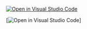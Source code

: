 [![Open in Visual Studio Code](https://classroom.github.com/assets/open-in-vscode-f059dc9a6f8d3a56e377f745f24479a46679e63a5d9fe6f495e02850cd0d8118.svg)](https://classroom.github.com/online_ide?assignment_repo_id=6296970&assignment_repo_type=AssignmentRepo)

[![Open in Visual Studio Code](https://github.com/TestowanieAutomatyczneUG/laboratorium-6-nsobisz/actions/workflows/python-package.yml/badge.svg)] 
